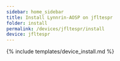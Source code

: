 ```yaml
---
sidebar: home_sidebar
title: Install Lynnrin-AOSP on jfltespr
folder: install
permalink: /devices/jfltespr/install
device: jfltespr
---
```

{% include templates/device_install.md %}
